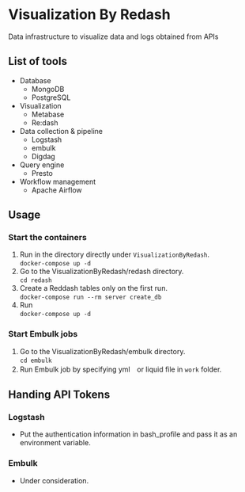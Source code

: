 # Visualization By Redash

Data infrastructure to visualize data and logs obtained from APIs

## List of tools

- Database
  - MongoDB
  - PostgreSQL
- Visualization
  - Metabase
  - Re:dash
- Data collection & pipeline
  - Logstash
  - embulk
  - Digdag
- Query engine
  - Presto
- Workflow management
  - Apache Airflow

## Usage

### Start the containers

1. Run in the directory directly under `VisualizationByRedash`.  
  `docker-compose up -d`
2. Go to the VisualizationByRedash/redash directory.  
  `cd redash`
3. Create a Reddash tables only on the first run.  
  `docker-compose run --rm server create_db`
4. Run  
  `docker-compose up -d`

### Start Embulk jobs

1. Go to the VisualizationByRedash/embulk directory.  
  `cd embulk`
2. Run Embulk job by specifying yml　or liquid file in `work` folder.

## Handing API Tokens

### Logstash

- Put the authentication information in bash_profile and pass it as an environment variable.

### Embulk

- Under consideration.
